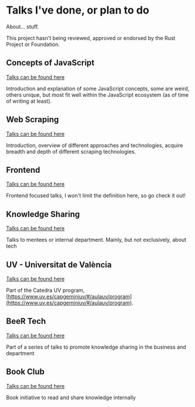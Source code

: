 # Talks I've done, or plan to do

About... stuff.

This project hasn't being reviewed, approved or endorsed by the Rust Project or Foundation.

## Concepts of JavaScript

[Talks can be found here](./concepts-of-js/)

Introduction and explanation of some JavaScript concepts, some are weird, others unique, but most fit well within the JavaScript ecosystem (as of time of writing at least).

## Web Scraping

[Talks can be found here](./web-scraping//)

Introduction, overview of different approaches and technologies, acquire breadth and depth of different scraping technologies.

## Frontend

[Talks can be found here](./frontend/)

Frontend focused talks, I won't limit the definition here, so go check it out!

## Knowledge Sharing

[Talks can be found here](./knowledge-sharing/)

Talks to mentees or internal department. Mainly, but not exclusively, about tech

## UV - Universitat de València

[Talks can be found here](./uv/)

Part of the Catedra UV program, [https://www.uv.es/capgeminiuv/#/aulauv/program](https://www.uv.es/capgeminiuv/#/aulauv/program).

## BeeR Tech

[Talks can be found here](./BeeR-Tech/)

Part of a series of talks to promote knowledge sharing in the business and department

## Book Club

[Talks can be found here](./book-club/)

Book initiative to read and share knowledge internally

